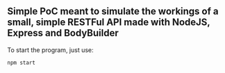 ## Simple PoC meant to simulate the workings of a small, simple RESTFul API made with NodeJS, Express and BodyBuilder
To start the program, just use:
```js
npm start
```